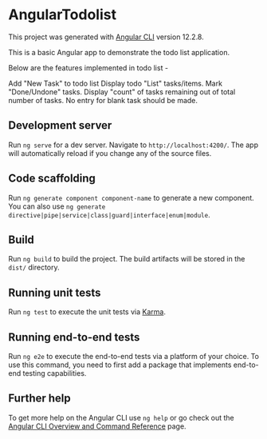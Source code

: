 # AngularTodolist

This project was generated with [Angular CLI](https://github.com/angular/angular-cli) version 12.2.8.

This is a basic Angular app to demonstrate the todo list application.

Below are the features implemented in todo list -

Add "New Task" to todo list
Display todo "List" tasks/items.
Mark "Done/Undone" tasks.
Display "count" of tasks remaining out of total number of tasks.
No entry for blank task should be made.


## Development server

Run `ng serve` for a dev server. Navigate to `http://localhost:4200/`. The app will automatically reload if you change any of the source files.

## Code scaffolding

Run `ng generate component component-name` to generate a new component. You can also use `ng generate directive|pipe|service|class|guard|interface|enum|module`.

## Build

Run `ng build` to build the project. The build artifacts will be stored in the `dist/` directory.

## Running unit tests

Run `ng test` to execute the unit tests via [Karma](https://karma-runner.github.io).

## Running end-to-end tests

Run `ng e2e` to execute the end-to-end tests via a platform of your choice. To use this command, you need to first add a package that implements end-to-end testing capabilities.

## Further help

To get more help on the Angular CLI use `ng help` or go check out the [Angular CLI Overview and Command Reference](https://angular.io/cli) page.
